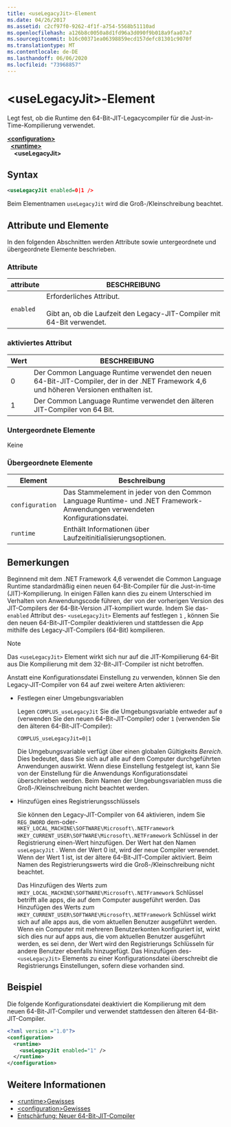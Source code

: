 ```yaml
---
title: <useLegacyJit>-Element
ms.date: 04/26/2017
ms.assetid: c2cf97f0-9262-4f1f-a754-5568b51110ad
ms.openlocfilehash: a126b8c0050a8d1fd96a3d090f9b018a9faa07a7
ms.sourcegitcommit: b16c00371ea06398859ecd157defc81301c9070f
ms.translationtype: MT
ms.contentlocale: de-DE
ms.lasthandoff: 06/06/2020
ms.locfileid: "73968857"
---
```

# <a name="uselegacyjit-element"></a>\<useLegacyJit>-Element

Legt fest, ob die Runtime den 64-Bit-JIT-Legacycompiler für die Just-in-Time-Kompilierung verwendet.  
  
[**\<configuration>**](../configuration-element.md)\
&nbsp;&nbsp;[**\<runtime>**](runtime-element.md)\
&nbsp;&nbsp;&nbsp;&nbsp;**\<useLegacyJit>**  
  
## <a name="syntax"></a>Syntax  
  
```xml
<useLegacyJit enabled=0|1 />
```

Beim Elementnamen `useLegacyJit` wird die Groß-/Kleinschreibung beachtet.
  
## <a name="attributes-and-elements"></a>Attribute und Elemente

In den folgenden Abschnitten werden Attribute sowie untergeordnete und übergeordnete Elemente beschrieben.  
  
### <a name="attributes"></a>Attribute  
  
| attribute | BESCHREIBUNG                                                                                   |  
| --------- | --------------------------------------------------------------------------------------------- |  
| `enabled` | Erforderliches Attribut.<br><br>Gibt an, ob die Laufzeit den Legacy-JIT-Compiler mit 64-Bit verwendet. |  
  
### <a name="enabled-attribute"></a>aktiviertes Attribut  
  
| Wert | BESCHREIBUNG                                                                                                         |  
| ----- | ------------------------------------------------------------------------------------------------------------------- |  
| 0     | Der Common Language Runtime verwendet den neuen 64-Bit-JIT-Compiler, der in der .NET Framework 4,6 und höheren Versionen enthalten ist. |  
| 1     | Der Common Language Runtime verwendet den älteren JIT-Compiler von 64 Bit.                                                     |  
  
### <a name="child-elements"></a>Untergeordnete Elemente

Keine
  
### <a name="parent-elements"></a>Übergeordnete Elemente  
  
| Element         | Beschreibung                                                                                                       |  
| --------------- | ----------------------------------------------------------------------------------------------------------------- |  
| `configuration` | Das Stammelement in jeder von den Common Language Runtime- und .NET Framework-Anwendungen verwendeten Konfigurationsdatei. |  
| `runtime`       | Enthält Informationen über Laufzeitinitialisierungsoptionen.                                                        |  
  
## <a name="remarks"></a>Bemerkungen  

Beginnend mit dem .NET Framework 4,6 verwendet die Common Language Runtime standardmäßig einen neuen 64-Bit-Compiler für die Just-in-time (JIT)-Kompilierung. In einigen Fällen kann dies zu einem Unterschied im Verhalten von Anwendungscode führen, der von der vorherigen Version des JIT-Compilers der 64-Bit-Version JIT-kompiliert wurde. Indem Sie das- `enabled` Attribut des- `<useLegacyJit>` Elements auf festlegen `1` , können Sie den neuen 64-Bit-JIT-Compiler deaktivieren und stattdessen die App mithilfe des Legacy-JIT-Compilers (64-Bit) kompilieren.  
  
> [!NOTE]
> Das `<useLegacyJit>` Element wirkt sich nur auf die JIT-Kompilierung 64-Bit aus Die Kompilierung mit dem 32-Bit-JIT-Compiler ist nicht betroffen.  
  
Anstatt eine Konfigurationsdatei Einstellung zu verwenden, können Sie den Legacy-JIT-Compiler von 64 auf zwei weitere Arten aktivieren:  
  
- Festlegen einer Umgebungsvariablen

  Legen `COMPLUS_useLegacyJit` Sie die Umgebungsvariable entweder auf `0` (verwenden Sie den neuen 64-Bit-JIT-Compiler) oder `1` (verwenden Sie den älteren 64-Bit-JIT-Compiler):
  
  ```env  
  COMPLUS_useLegacyJit=0|1  
  ```  
  
  Die Umgebungsvariable verfügt über einen globalen Gültigkeits *Bereich*. Dies bedeutet, dass Sie sich auf alle auf dem Computer durchgeführten Anwendungen auswirkt. Wenn diese Einstellung festgelegt ist, kann Sie von der Einstellung für die Anwendungs Konfigurationsdatei überschrieben werden. Beim Namen der Umgebungsvariablen muss die Groß-/Kleinschreibung nicht beachtet werden.
  
- Hinzufügen eines Registrierungsschlüssels

  Sie können den Legacy-JIT-Compiler von 64 aktivieren, indem Sie `REG_DWORD` dem-oder- `HKEY_LOCAL_MACHINE\SOFTWARE\Microsoft\.NETFramework` `HKEY_CURRENT_USER\SOFTWARE\Microsoft\.NETFramework` Schlüssel in der Registrierung einen-Wert hinzufügen. Der Wert hat den Namen `useLegacyJit` . Wenn der Wert 0 ist, wird der neue Compiler verwendet. Wenn der Wert 1 ist, ist der ältere 64-Bit-JIT-Compiler aktiviert. Beim Namen des Registrierungswerts wird die Groß-/Kleinschreibung nicht beachtet.
  
  Das Hinzufügen des Werts zum `HKEY_LOCAL_MACHINE\SOFTWARE\Microsoft\.NETFramework` Schlüssel betrifft alle apps, die auf dem Computer ausgeführt werden. Das Hinzufügen des Werts zum `HKEY_CURRENT_USER\SOFTWARE\Microsoft\.NETFramework` Schlüssel wirkt sich auf alle apps aus, die vom aktuellen Benutzer ausgeführt werden. Wenn ein Computer mit mehreren Benutzerkonten konfiguriert ist, wirkt sich dies nur auf apps aus, die vom aktuellen Benutzer ausgeführt werden, es sei denn, der Wert wird den Registrierungs Schlüsseln für andere Benutzer ebenfalls hinzugefügt. Das Hinzufügen des- `<useLegacyJit>` Elements zu einer Konfigurationsdatei überschreibt die Registrierungs Einstellungen, sofern diese vorhanden sind.  
  
## <a name="example"></a>Beispiel  

Die folgende Konfigurationsdatei deaktiviert die Kompilierung mit dem neuen 64-Bit-JIT-Compiler und verwendet stattdessen den älteren 64-Bit-JIT-Compiler.  
  
```xml  
<?xml version ="1.0"?>  
<configuration>  
  <runtime>  
    <useLegacyJit enabled="1" />  
  </runtime>  
</configuration>  
```  
  
## <a name="see-also"></a>Weitere Informationen

- [\<runtime>Gewisses](runtime-element.md)
- [\<configuration>Gewisses](../configuration-element.md)
- [Entschärfung: Neuer 64-Bit-JIT-Compiler](../../../migration-guide/mitigation-new-64-bit-jit-compiler.md)
